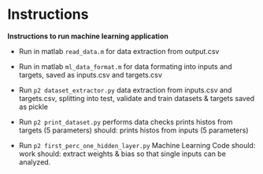 # Instructions

**Instructions to run machine learning application**

* Run in matlab `read_data.m`
for data extraction from output.csv

* Run in matlab `ml_data_format.m`
for data formating into inputs and targets, saved as inputs.csv and targets.csv

* Run `p2 dataset_extractor.py`
data extraction from inputs.csv and targets.csv,
splitting into test, validate and train datasets & targets
saved as pickle

* Run `p2 print_dataset.py`
performs data checks
prints histos from targets (5 parameters)
should: prints histos from inputs (5 parameters)

* Run `p2 first_perc_one_hidden_layer.py`
Machine Learning Code
should: work
should: extract weights & bias so that single inputs can be analyzed.

